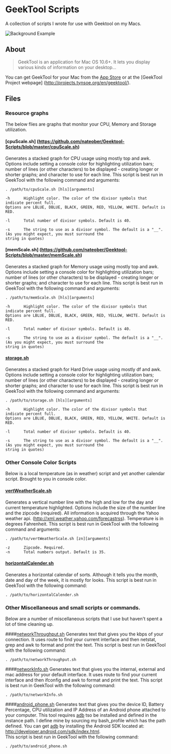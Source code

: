 # GeekTool Scripts

A collection of scripts I wrote for use with Geektool on my Macs.

<img src="http://dl.dropbox.com/u/2970815/Geektool.png" alt="Background Example" />

## About
>GeekTool is an application for Mac OS 10.6+. 
>It lets you display various kinds of information on your desktop...

You can get GeekTool for your Mac from the [App Store](http://itunes.apple.com/us/app/geektool/id456877552?mt=12) or at the [GeekTool Project webpage] (http://projects.tynsoe.org/en/geektool/).

## Files
### Resource graphs
The below flies are graphs that monitor your CPU, Memory and Storage utilization.

#### [cpuScale.sh] (https://github.com/nateober/Geektool-Scripts/blob/master/cpuScale.sh)
Generates a stacked graph for CPU usage using mostly top and awk.
Options include setting a console color for highlighting utilization bars; number of lines (or other characters) to be displayed - creating longer or shorter graphs; and character to use for each line. 
This script is best run in GeekTool with the following command and arguments:

	. /path/to/cpuScale.sh [hls][arguments]
	
	-h      Highlight color. The color of the divisor symbols that indicate percent full. 
	Options are LBLUE, DBLUE, BLACK, GREEN, RED, YELLOW, WHITE. Default is RED.
	
	-l      Total number of divisor symbols. Default is 40.
	
	-s      The string to use as a divisor symbol. The default is a "__". (As you might expect, you must surround the
	string in quotes)

#### [memScale.sh] (https://github.com/nateober/Geektool-Scripts/blob/master/memScale.sh)
Generates a stacked graph for Memory usage using mostly top and awk.
Options include setting a console color for highlighting utilization bars; number of lines (or other characters) to be displayed - creating longer or shorter graphs; and character to use for each line. 
This script is best run in GeekTool with the following command and arguments:

	. /path/to/memScale.sh [hls][arguments]
	
	-h      Highlight color. The color of the divisor symbols that indicate percent full. 
	Options are LBLUE, DBLUE, BLACK, GREEN, RED, YELLOW, WHITE. Default is RED.
	
	-l      Total number of divisor symbols. Default is 40.
	
	-s      The string to use as a divisor symbol. The default is a "__". (As you might expect, you must surround the
	string in quotes)

#### [storage.sh](https://github.com/nateober/Geektool-Scripts/blob/master/storage.sh)
Generates a stacked graph for Hard Drive usage using mostly df and awk.
Options include setting a console color for highlighting utilization bars; number of lines (or other characters) to be displayed - creating longer or shorter graphs; and character to use for each line. 
This script is best run in GeekTool with the following command and arguments:

	. /path/to/storage.sh [hls][arguments]
	
	-h      Highlight color. The color of the divisor symbols that indicate percent full. 
	Options are LBLUE, DBLUE, BLACK, GREEN, RED, YELLOW, WHITE. Default is RED.
	
	-l      Total number of divisor symbols. Default is 40.
	
	-s      The string to use as a divisor symbol. The default is a "__". (As you might expect, you must surround the
	string in quotes)
	
### Other Console Color Scripts
Below is a local temperature (as in weather) script and yet another calendar script. Brought to you in console color.

#### [vertWeatherScale.sh](https://github.com/nateober/Geektool-Scripts/blob/master/vertWeatherScale.sh)
Generates a vertical number line with the high and low for the day and current temperature highlighted.
Options include the size of the number line and the zipcode (required). All information is acquired through the Yahoo weather api. (http://xml.weather.yahoo.com/forecastrss).
Temperature is in degrees Fahrenheit.
This script is best run in GeekTool with the following command and arguments:

	. /path/to/vertWeatherScale.sh [zn][arguments]
	
	-z      Zipcode. Required.
	-n      Total numbers output. Default is 35.

#### [horizontalCalender.sh](https://github.com/nateober/Geektool-Scripts/blob/master/horizontalCalender.sh)
Generates a horizontal calendar of sorts. Although it tells you the month, date and day of the week, it is mostly for looks.
This script is best run in GeekTool with the following command:

	. /path/to/horizontalCalender.sh
	
### Other Miscellaneous and small scripts or commands. 
Below are a number of miscellaneous scripts that I use but haven't spent a lot of time cleaning up.

####[networkThroughput.sh](https://github.com/nateober/Geektool-Scripts/blob/master/networkThroughput.sh)
Generates text that gives you the kbps of your connection. It uses route to find your current interface and then netstat, grep and awk to format and print the text.
This script is best run in GeekTool with the following command:

	. /path/to/networkThroughput.sh

####[networkInfo.sh](https://github.com/nateober/Geektool-Scripts/blob/master/networkInfo.sh)
Generates text that gives you the internal, external and mac address for your default interface. It uses route to find your current interface and then ifconfig and awk to format and print the text.
This script is best run in GeekTool with the following command:
	
	. /path/to/networkInfo.sh
	
####[android_phone.sh](https://github.com/nateober/Geektool-Scripts/blob/master/android_phone.sh)
Generates text that gives you the device ID, Battery Percentage, CPU utilization and IP Address of an Android phone attached to your computer. This tool requires [adb](http://http://developer.android.com/tools/help/adb.html) tso be installed and defined in the instance path. I define mine by sourcing my bash_profile which has the path defined.
You can get [adb](http://http://developer.android.com/tools/help/adb.html) by installing the Android SDK located at: http://developer.android.com/sdk/index.html.  
This script is best run in GeekTool with the following command:
	
	. /path/to/android_phone.sh
	